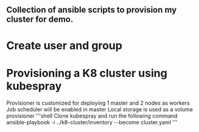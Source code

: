 ## Collection of ansible scripts to provision my cluster for demo.

# Create user and group

# Provisioning a K8 cluster using kubespray
Provisioner is customized for deploying 1 master and 2 nodes as workers
Job scheduler will be enabled in master 
Local storage is used as a volume provisioner
'''shell Clone kubespray and run the following command
 ansible-playbook -i ../k8-cluster/inventory --become cluster.yaml
'''
 
